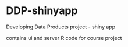 # DDP-shinyapp
Developing Data Products project - shiny app

contains ui and server R code for course project
